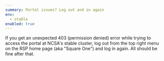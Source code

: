 ```yaml
---
summary: Portal issues? Log out and in again
env:
  - stable
enabled: true
---
```


If you get an unexpected 403 (permission denied) error while trying to access the portal at NCSA's stable cluster, log out from the top right menu on the RSP home page (aka "Square One") and log in again.
All should be fine after that.
